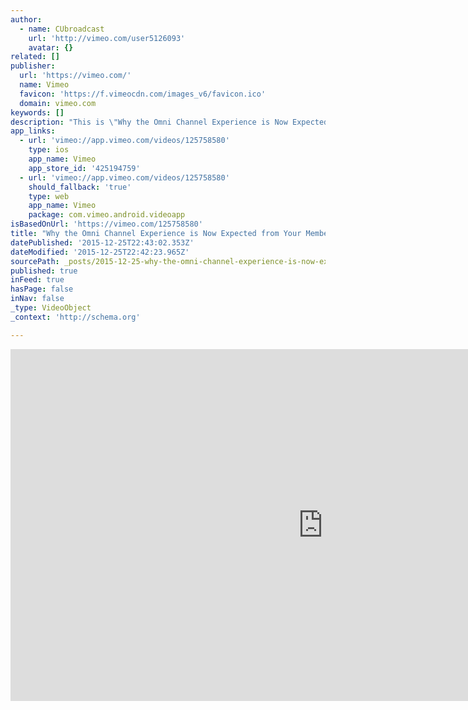 ```yaml
---
author:
  - name: CUbroadcast
    url: 'http://vimeo.com/user5126093'
    avatar: {}
related: []
publisher:
  url: 'https://vimeo.com/'
  name: Vimeo
  favicon: 'https://f.vimeocdn.com/images_v6/favicon.ico'
  domain: vimeo.com
keywords: []
description: "This is \"Why the Omni Channel Experience is Now Expected from Your Members -- with Terafina's Boris Grinshpun...\" by on Vimeo, the home for high..."
app_links:
  - url: 'vimeo://app.vimeo.com/videos/125758580'
    type: ios
    app_name: Vimeo
    app_store_id: '425194759'
  - url: 'vimeo://app.vimeo.com/videos/125758580'
    should_fallback: 'true'
    type: web
    app_name: Vimeo
    package: com.vimeo.android.videoapp
isBasedOnUrl: 'https://vimeo.com/125758580'
title: "Why the Omni Channel Experience is Now Expected from Your Members -- with Terafina's Boris Grinshpun..."
datePublished: '2015-12-25T22:43:02.353Z'
dateModified: '2015-12-25T22:42:23.965Z'
sourcePath: _posts/2015-12-25-why-the-omni-channel-experience-is-now-expected-from-your-me.md
published: true
inFeed: true
hasPage: false
inNav: false
_type: VideoObject
_context: 'http://schema.org'

---
```

<iframe src="https://cdn.embedly.com/widgets/media.html?src=https%3A%2F%2Fplayer.vimeo.com%2Fvideo%2F125758580&amp;url=https%3A%2F%2Fvimeo.com%2F125758580&amp;image=http%3A%2F%2Fi.vimeocdn.com%2Fvideo%2F515971453_1280.jpg&amp;key=b7d04c9b404c499eba89ee7072e1c4f7&amp;type=text%2Fhtml&amp;schema=vimeo" width="1000" height="563" scrolling="no" frameborder="0" allowfullscreen="allowfullscreen" style=""></iframe>